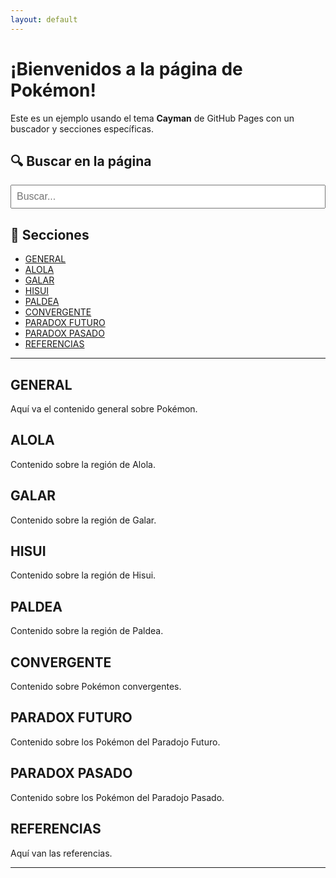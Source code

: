 ```yaml
---
layout: default
---
```


<link rel="stylesheet" href="style.css">

# ¡Bienvenidos a la página de Pokémon!

Este es un ejemplo usando el tema **Cayman** de GitHub Pages con un buscador y secciones específicas.

## 🔍 Buscar en la página

<form action="#" method="get" id="search-form">
  <input type="text" id="search-input" placeholder="Buscar..." oninput="searchContent()" style="width: 100%; padding: 8px; font-size: 16px;">
</form>

## 📁 Secciones

- [GENERAL](#general)
- [ALOLA](#alola)
- [GALAR](#galar)
- [HISUI](#hisui)
- [PALDEA](#paldea)
- [CONVERGENTE](#convergente)
- [PARADOX FUTURO](#paradox-futuro)
- [PARADOX PASADO](#paradox-pasado)
- [REFERENCIAS](#referencias)

---

## GENERAL

Aquí va el contenido general sobre Pokémon.

## ALOLA

Contenido sobre la región de Alola.

## GALAR

Contenido sobre la región de Galar.

## HISUI

Contenido sobre la región de Hisui.

## PALDEA

Contenido sobre la región de Paldea.

## CONVERGENTE

Contenido sobre Pokémon convergentes.

## PARADOX FUTURO

Contenido sobre los Pokémon del Paradojo Futuro.

## PARADOX PASADO

Contenido sobre los Pokémon del Paradojo Pasado.

## REFERENCIAS

Aquí van las referencias.

---

